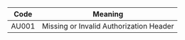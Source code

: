 |Code  | Meaning|
|------|---------------------------------------|
|AU001 |Missing or Invalid Authorization Header|
